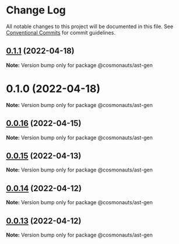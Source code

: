 # Change Log

All notable changes to this project will be documented in this file.
See [Conventional Commits](https://conventionalcommits.org) for commit guidelines.

## [0.1.1](https://github.com/osmosis-labs/telescope/compare/@cosmonauts/ast-gen@0.1.0...@cosmonauts/ast-gen@0.1.1) (2022-04-18)

**Note:** Version bump only for package @cosmonauts/ast-gen





# 0.1.0 (2022-04-18)

**Note:** Version bump only for package @cosmonauts/ast-gen





## [0.0.16](https://github.com/osmosis-labs/telescope/compare/@cosmonauts/ast-gen@0.0.15...@cosmonauts/ast-gen@0.0.16) (2022-04-15)

**Note:** Version bump only for package @cosmonauts/ast-gen





## [0.0.15](https://github.com/osmosis-labs/telescope/compare/@cosmonauts/ast-gen@0.0.14...@cosmonauts/ast-gen@0.0.15) (2022-04-13)

**Note:** Version bump only for package @cosmonauts/ast-gen





## [0.0.14](https://github.com/osmosis-labs/telescope/compare/@cosmonauts/ast-gen@0.0.13...@cosmonauts/ast-gen@0.0.14) (2022-04-12)

**Note:** Version bump only for package @cosmonauts/ast-gen





## [0.0.13](https://github.com/osmosis-labs/telescope/compare/@cosmonauts/ast-gen@0.0.12...@cosmonauts/ast-gen@0.0.13) (2022-04-12)

**Note:** Version bump only for package @cosmonauts/ast-gen
